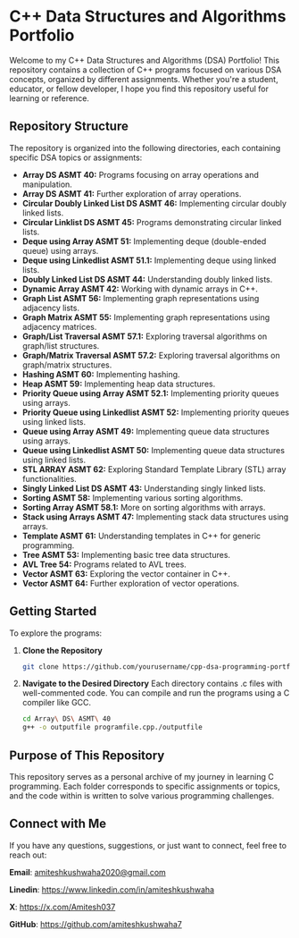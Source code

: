 # C++ Data Structures and Algorithms Portfolio

Welcome to my C++ Data Structures and Algorithms (DSA) Portfolio! This repository contains a collection of C++ programs focused on various DSA concepts, organized by different assignments. Whether you're a student, educator, or fellow developer, I hope you find this repository useful for learning or reference.

## Repository Structure

The repository is organized into the following directories, each containing specific DSA topics or assignments:

- **Array DS ASMT 40:** Programs focusing on array operations and manipulation.
- **Array DS ASMT 41:** Further exploration of array operations.
- **Circular Doubly Linked List DS ASMT 46:** Implementing circular doubly linked lists.
- **Circular Linklist DS ASMT 45:** Programs demonstrating circular linked lists.
- **Deque using Array ASMT 51:** Implementing deque (double-ended queue) using arrays.
- **Deque using Linkedlist ASMT 51.1:** Implementing deque using linked lists.
- **Doubly Linked List DS ASMT 44:** Understanding doubly linked lists.
- **Dynamic Array ASMT 42:** Working with dynamic arrays in C++.
- **Graph List ASMT 56:** Implementing graph representations using adjacency lists.
- **Graph Matrix ASMT 55:** Implementing graph representations using adjacency matrices.
- **Graph/List Traversal ASMT 57.1:** Exploring traversal algorithms on graph/list structures.
- **Graph/Matrix Traversal ASMT 57.2:** Exploring traversal algorithms on graph/matrix structures.
- **Hashing ASMT 60:** Implementing hashing.
- **Heap ASMT 59:** Implementing heap data structures.
- **Priority Queue using Array ASMT 52.1:** Implementing priority queues using arrays.
- **Priority Queue using Linkedlist ASMT 52:** Implementing priority queues using linked lists.
- **Queue using Array ASMT 49:** Implementing queue data structures using arrays.
- **Queue using Linkedlist ASMT 50:** Implementing queue data structures using linked lists.
- **STL ARRAY ASMT 62:** Exploring Standard Template Library (STL) array functionalities.
- **Singly Linked List DS ASMT 43:** Understanding singly linked lists.
- **Sorting ASMT 58:** Implementing various sorting algorithms.
- **Sorting Array ASMT 58.1:** More on sorting algorithms with arrays.
- **Stack using Arrays ASMT 47:** Implementing stack data structures using arrays.
- **Template ASMT 61:** Understanding templates in C++ for generic programming.
- **Tree ASMT 53:** Implementing basic tree data structures.
- **AVL Tree 54:** Programs related to AVL trees.
- **Vector ASMT 63:** Exploring the vector container in C++.
- **Vector ASMT 64:** Further exploration of vector operations.

## Getting Started

To explore the programs:

1. **Clone the Repository**  
   ```bash
   git clone https://github.com/yourusername/cpp-dsa-programming-portfolio.git

1. **Navigate to the Desired Directory**
   Each directory contains .c files with well-commented code. You can compile and run the programs using a C compiler like GCC.
   ```bash
   cd Array\ DS\ ASMT\ 40
   g++ -o outputfile programfile.cpp./outputfile


## Purpose of This Repository
This repository serves as a personal archive of my journey in learning C programming. Each folder corresponds to specific assignments or topics, and the code within is written to solve various programming challenges.

 ## Connect with Me
 If you have any questions, suggestions, or just want to connect, feel free to reach out:

**Email**: amiteshkushwaha2020@gmail.com

**Linedin**: https://www.linkedin.com/in/amiteshkushwaha

**X**: https://x.com/Amitesh037

**GitHub**: https://github.com/amiteshkushwaha7
   
